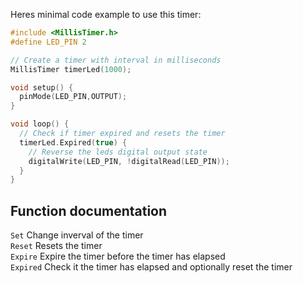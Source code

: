 Heres minimal code example to use this timer:

```cpp
#include <MillisTimer.h>
#define LED_PIN 2

// Create a timer with interval in milliseconds
MillisTimer timerLed(1000); 

void setup() {
  pinMode(LED_PIN,OUTPUT);
}

void loop() {
  // Check if timer expired and resets the timer
  timerLed.Expired(true) {
    // Reverse the leds digital output state
    digitalWrite(LED_PIN, !digitalRead(LED_PIN));
  }
}
```

## Function documentation
`Set` Change inverval of the timer<br />
`Reset` Resets the timer<br />
`Expire` Expire the timer before the timer has elapsed<br />
`Expired` Check it the timer has elapsed and optionally reset the timer<br />
